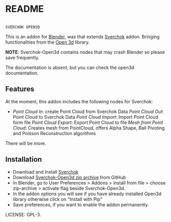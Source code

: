 README
======

```

SVERCHOK OPEN3D

```

This is an addon for [Blender][1], was that extends [Sverchok][2]
addon. Bringing functionalities from the [Open 3d][7] library.

**NOTE**: Sverchok-Open3d contains nodes that may crash Blender so please save frequently.


The documentation is absent, but you can check the open3d documentation.

Features
--------

At the moment, this addon includes the following nodes for Sverchok:

* *Point Cloud In*: create Point Cloud from Sverchok Data
  *Point Cloud Out*: Point Cloud to Sverchok Data
  *Point Cloud Import*: Import Point Cloud form file
  *Point Cloud Export*: Export Point Cloud to file
  *Mesh from Point Cloud*: Creates mesh from PointCloud, offers Alpha Shape, Ball Pivoting and Poisson Reconstruction algorithms

There will be more.

Installation
------------

* Download and Install [Sverchok][2]
* Download [Sverchok-Open3d zip archive][4] from GitHub
* In Blender, go to User Preferences > Addons > install from file > choose
  zip-archive > activate flag beside Sverchok-Open3d.
* In the addon options you will see if you have already installed Open3d library otherwise click on "Install with Pip"
* Save preferences, if you want to enable the addon permanently.

LICENSE: GPL-3.

[1]: http://blender.org
[2]: https://github.com/nortikin/sverchok
[4]: https://github.com/vicdoval/sverchok-open3d/archive/master.zip
[6]: https://github.com/nortikin/sverchok/wiki/Dependencies
[7]: http://www.open3d.org/
